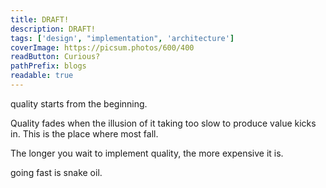 ```yaml
---
title: DRAFT!
description: DRAFT!
tags: ['design', "implementation", 'architecture']
coverImage: https://picsum.photos/600/400
readButton: Curious?
pathPrefix: blogs
readable: true
---
```


quality starts from the beginning.

Quality fades when the illusion of it taking too slow to produce value kicks in.
This is the place where most fall.

The longer you wait to implement quality, the more expensive it is.

going fast is snake oil.